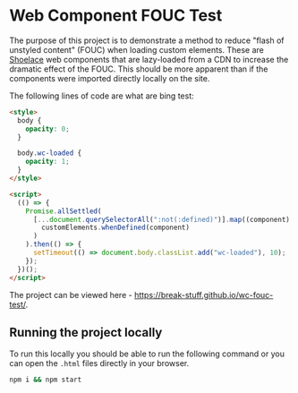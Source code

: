 # Web Component FOUC Test

The purpose of this project is to demonstrate a method to reduce "flash of unstyled content" (FOUC) when loading custom elements. These are [Shoelace](https://shoelace.style/) web components that are lazy-loaded from a CDN to increase the dramatic effect of the FOUC. This should be more apparent than if the components were imported directly locally on the site.

The following lines of code are what are bing test:

```html
<style>
  body {
    opacity: 0;
  }

  body.wc-loaded {
    opacity: 1;
  }
</style>

<script>
  (() => {
    Promise.allSettled(
      [...document.querySelectorAll(":not(:defined)")].map((component) =>
        customElements.whenDefined(component)
      )
    ).then(() => {
      setTimeout(() => document.body.classList.add("wc-loaded"), 10);
    });
  })();
</script>
```

The project can be viewed here - https://break-stuff.github.io/wc-fouc-test/.

## Running the project locally

To run this locally you should be able to run the following command or you can open the `.html` files directly in your browser.

```bash
npm i && npm start
```

